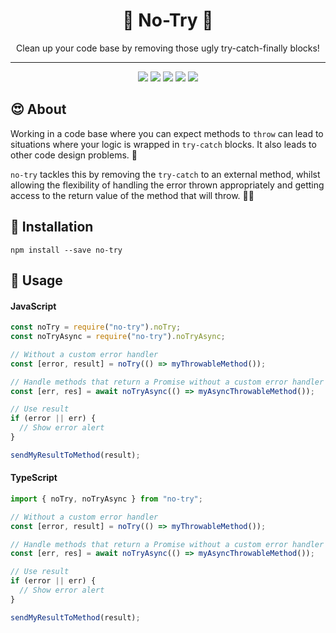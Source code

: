 <h1 align="center">🚀 No-Try 🚀</h1>
<p align="center">Clean up your code base by removing those ugly try-catch-finally blocks!</p>

---

<p align="center">
  <a href="https://www.npmjs.com/package/no-try"><img src="https://img.shields.io/badge/npm-no--try-brightgreen.svg" /></a>
  <a href="https://www.npmjs.com/package/no-try"><img src="https://img.shields.io/npm/v/no-try.svg" /></a>
  <a href="https://www.npmjs.com/package/no-try"><img src="https://img.shields.io/npm/dt/no-try.svg" /></a>
  <a href="https://www.npmjs.com/package/no-try"><img src="https://img.shields.io/travis/coly010/no-try.svg" /></a>
  <a href="https://www.npmjs.com/package/no-try"><img src="https://img.shields.io/npm/l/no-try.svg" /></a>
</p>

## 😍 About

Working in a code base where you can expect methods to `throw` can lead to situations where your logic is wrapped in `try-catch` blocks. It also leads to other code design problems. 🤢

`no-try` tackles this by removing the `try-catch` to an external method, whilst allowing the flexibility of handling the error thrown appropriately and getting access to the return value of the method that will throw. 🤘🤘

## 🔧 Installation

`npm install --save no-try`

## 🎸 Usage

#### JavaScript

```js
const noTry = require("no-try").noTry;
const noTryAsync = require("no-try").noTryAsync;

// Without a custom error handler
const [error, result] = noTry(() => myThrowableMethod());

// Handle methods that return a Promise without a custom error handler
const [err, res] = await noTryAsync(() => myAsyncThrowableMethod());

// Use result
if (error || err) {
  // Show error alert
}

sendMyResultToMethod(result);
```

#### TypeScript

```ts
import { noTry, noTryAsync } from "no-try";

// Without a custom error handler
const [error, result] = noTry(() => myThrowableMethod());

// Handle methods that return a Promise without a custom error handler
const [err, res] = await noTryAsync(() => myAsyncThrowableMethod());

// Use result
if (error || err) {
  // Show error alert
}

sendMyResultToMethod(result);
```
